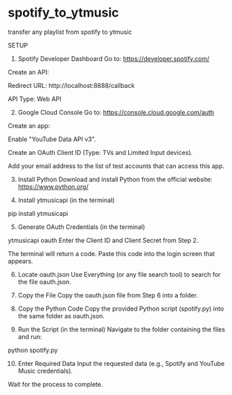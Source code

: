 # spotify_to_ytmusic
transfer any playlist from spotify to ytmusic

SETUP

1. Spotify Developer Dashboard
Go to: https://developer.spotify.com/

Create an API:

Redirect URL: http://localhost:8888/callback

API Type: Web API

2. Google Cloud Console
Go to: https://console.cloud.google.com/auth

Create an app:

Enable "YouTube Data API v3".

Create an OAuth Client ID (Type: TVs and Limited Input devices).

Add your email address to the list of test accounts that can access this app.

3. Install Python
Download and install Python from the official website: https://www.python.org/

4. Install ytmusicapi (in the terminal)

pip install ytmusicapi

5. Generate OAuth Credentials (in the terminal)

ytmusicapi oauth
Enter the Client ID and Client Secret from Step 2.

The terminal will return a code. Paste this code into the login screen that appears.

6. Locate oauth.json
Use Everything (or any file search tool) to search for the file oauth.json.

7. Copy the File
Copy the oauth.json file from Step 6 into a folder.

8. Copy the Python Code
Copy the provided Python script (spotify.py) into the same folder as oauth.json.

9. Run the Script (in the terminal)
Navigate to the folder containing the files and run:

python spotify.py

10. Enter Required Data
Input the requested data (e.g., Spotify and YouTube Music credentials).

Wait for the process to complete.
